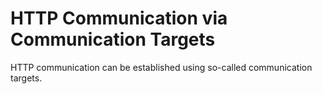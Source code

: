<!-- loio71c2617e27c3405187a7af77ede9ed5a -->

# HTTP Communication via Communication Targets

HTTP communication can be established using so-called communication targets.

